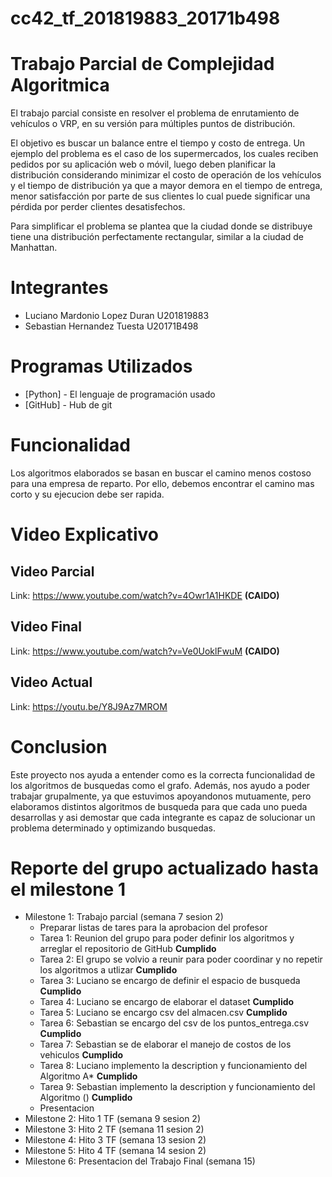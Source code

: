 # cc42_tf_201819883_20171b498
# Trabajo Parcial de Complejidad Algoritmica
El trabajo parcial consiste en resolver el problema de enrutamiento de vehículos o VRP, en su versión para múltiples puntos de distribución.

El objetivo es buscar un balance entre el tiempo y costo de entrega. Un ejemplo del problema es el caso de los supermercados, los cuales reciben pedidos por su aplicación web o móvil, luego deben planificar la distribución considerando minimizar el costo de operación de los vehículos y el tiempo de distribución ya que a mayor demora en el tiempo de entrega, menor satisfacción por parte de sus clientes lo cual puede significar una pérdida por perder clientes desatisfechos.

Para simplificar el problema se plantea que la ciudad donde se distribuye tiene una distribución perfectamente rectangular, similar a la ciudad de Manhattan.
# Integrantes

- Luciano Mardonio Lopez Duran    U201819883
- Sebastian Hernandez Tuesta      U20171B498


# Programas Utilizados

- [Python] - El lenguaje de programación usado
- [GitHub] - Hub de git


# Funcionalidad

Los algoritmos elaborados se basan en buscar el camino menos costoso para una empresa de reparto. Por ello, debemos encontrar el camino mas corto y su ejecucion debe ser rapida.

# Video Explicativo
## Video Parcial
Link: <https://www.youtube.com/watch?v=4Owr1A1HKDE> **(CAIDO)**

## Video Final
Link: <https://www.youtube.com/watch?v=Ve0UoklFwuM> **(CAIDO)**

## Video Actual
Link: <https://youtu.be/Y8J9Az7MROM>

# Conclusion

Este proyecto nos ayuda a entender como es la correcta funcionalidad de los algoritmos de busquedas como el grafo. Además, nos ayudo a poder trabajar grupalmente, ya que estuvimos apoyandonos mutuamente, pero elaboramos distintos algoritmos de busqueda para que cada uno pueda desarrollas y asi demostar que cada integrante es capaz de solucionar un problema determinado y optimizando busquedas.

# Reporte del grupo actualizado hasta el milestone 1
- Milestone 1: Trabajo parcial (semana 7 sesion 2)
  - Preparar listas de tares para la aprobacion del profesor
  - Tarea 1: Reunion del grupo para poder definir los algoritmos y arreglar el repositorio de GitHub **Cumplido**
  - Tarea 2: El grupo se volvio a reunir para poder coordinar y no repetir los algoritmos a utlizar **Cumplido**
  - Tarea 3: Luciano se encargo de definir el espacio de busqueda **Cumplido**
  - Tarea 4: Luciano se encargo de elaborar el dataset **Cumplido**
  - Tarea 5: Luciano se encargo csv del almacen.csv **Cumplido**
  - Tarea 6: Sebastian se encargo del csv de los puntos_entrega.csv **Cumplido**
  - Tarea 7: Sebastian se de elaborar el manejo de costos de los vehiculos **Cumplido**
  - Tarea 8: Luciano implemento la description y funcionamiento del Algoritmo A* **Cumplido**
  - Tarea 9: Sebastian implemento la description y funcionamiento del Algoritmo () **Cumplido**
  - Presentacion
- Milestone 2: Hito 1 TF (semana 9 sesion 2)
- Milestone 3: Hito 2 TF (semana 11 sesion 2)
- Milestone 4: Hito 3 TF (semana 13 sesion 2)
- Milestone 5: Hito 4 TF (semana 14 sesion 2)
- Milestone 6: Presentacion del Trabajo Final (semana 15)
